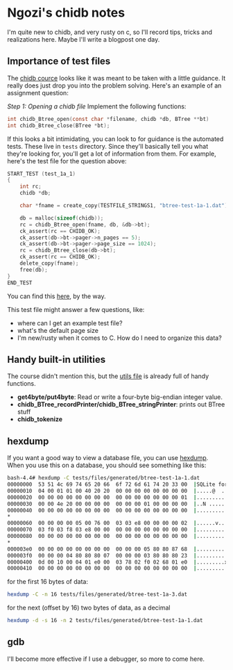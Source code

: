 # Ngozi's chidb notes
I'm quite new to chidb, and very rusty on c, so I'll record tips, tricks and realizations here. Maybe I'll write a blogpost one day.

## Importance of test files
The [chidb cource](http://chi.cs.uchicago.edu/chidb/assignment_btree.html) looks like it was meant to be taken with a little guidance. It really does just drop you into the problem solving. Here's an example of an assignment question:

*Step 1: Opening a chidb file* Implement the following functions:

``` c
int chidb_Btree_open(const char *filename, chidb *db, BTree **bt)
int chidb_Btree_close(BTree *bt);
```
If this looks a bit intimidating, you can look to for guidance is the automated tests. These live in `tests` directory. Since they'll basically tell you what they're looking for, you'll get a lot of information from them. For example, here's the test file for the question above:
``` c
START_TEST (test_1a_1)
{
    int rc;
    chidb *db;

    char *fname = create_copy(TESTFILE_STRINGS1, "btree-test-1a-1.dat");

    db = malloc(sizeof(chidb));
    rc = chidb_Btree_open(fname, db, &db->bt);
    ck_assert(rc == CHIDB_OK);
    ck_assert(db->bt->pager->n_pages == 5);
    ck_assert(db->bt->pager->page_size == 1024);
    rc = chidb_Btree_close(db->bt);
    ck_assert(rc == CHIDB_OK);
    delete_copy(fname);
    free(db);
}
END_TEST
```
You can find this [here](https://github.com/uchicago-cs/chidb/blob/master/tests/check_btree_1a.c#L6), by the way.

This test file might answer a few questions, like:
- where can I get an example test file?
- what's the default page size
- I'm new/rusty when it comes to C. How do I need to organize this data?


## Handy built-in utilities
The course didn't mention this, but the [utils file](https://github.com/uchicago-cs/chidb/blob/master/src/libchidb/util.c) is already full of handy functions.
- **get4byte/put4byte**:  Read or write a four-byte big-endian integer value.
- **chidb_BTree_recordPrinter/chidb_BTree_stringPrinter**: prints out BTree stuff
- **chidb_tokenize**

## hexdump
If you want a good way to view a database file, you can use [hexdump](http://man7.org/linux/man-pages/man1/hexdump.1.html). When you use this on a database, you should see something like this:
``` bash
bash-4.4# hexdump -C tests/files/generated/btree-test-1a-1.dat
00000000  53 51 4c 69 74 65 20 66  6f 72 6d 61 74 20 33 00  |SQLite format 3.|
00000010  04 00 01 01 00 40 20 20  00 00 00 00 00 00 00 00  |.....@  ........|
00000020  00 00 00 00 00 00 00 00  00 00 00 00 00 00 00 01  |................|
00000030  00 00 4e 20 00 00 00 00  00 00 00 01 00 00 00 00  |..N ............|
00000040  00 00 00 00 00 00 00 00  00 00 00 00 00 00 00 00  |................|
*
00000060  00 00 00 00 05 00 76 00  03 03 e8 00 00 00 00 02  |......v.........|
00000070  03 f0 03 f8 03 e8 00 00  00 00 00 00 00 00 00 00  |................|
00000080  00 00 00 00 00 00 00 00  00 00 00 00 00 00 00 00  |................|
*
000003e0  00 00 00 00 00 00 00 00  00 00 00 05 80 80 87 68  |...............h|
000003f0  00 00 00 04 80 80 80 07  00 00 00 03 80 80 80 23  |...............#|
00000400  0d 00 10 00 04 01 e0 00  03 78 02 f0 02 68 01 e0  |.........x...h..|
00000410  00 00 00 00 00 00 00 00  00 00 00 00 00 00 00 00  |................|
```


for the first 16 bytes of data:
```bash
hexdump -C -n 16 tests/files/generated/btree-test-1a-3.dat
```
for the next (offset by 16) two bytes of data, as a decimal
``` bash
hexdump -d -s 16 -n 2 tests/files/generated/btree-test-1a-1.dat
```


## gdb
I'll become more effective if I use a debugger, so more to come here.


